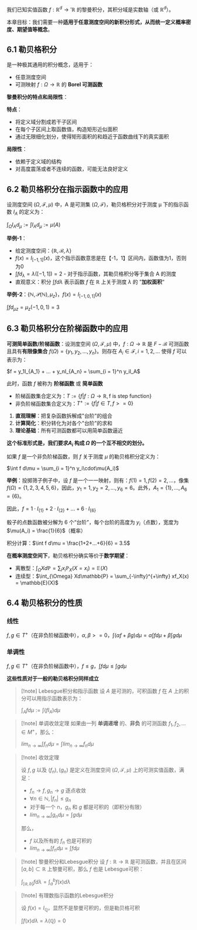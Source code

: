 

我们已知实值函数 $f:\mathbb{R}^d \to '\mathbb{R}$ 的黎曼积分，其积分域是实数轴（或 $\mathbb{R}^d$）。  

本章目标：我们需要一种**适用于任意测度空间的新积分形式，从而统一定义概率密度、期望值等概念**。

## 6.1 勒贝格积分

是一种极其通用的积分概念，适用于：

- 任意测度空间
- 可测映射 $f:\Omega \to \mathbb{R}$ 的 **Borel 可测函数**

**黎曼积分的特点和局限性**：

**特点**：

- 将定义域分割成若干子区间
- 在每个子区间上取函数值，构造矩形近似面积
- 通过无限细化划分，使得矩形面积的和趋近于函数曲线下的真实面积

**局限性**：

- 依赖于定义域的结构
- 对高度震荡或者不连续的函数，可能无法良好定义

## 6.2 **勒贝格积分在指示函数中的应用**

设测度空间 $(\Omega,\mathcal{F},\mu)$ 中，A 是可测集  $(\Omega,\mathcal{F})$，勒贝格积分对于测度 μ 下的指示函数 $I_A$ 的定义为：

$\int_{\Omega}I_A d_{\mu} := \int I_A d_{\mu} := \mu(A)$

**举例-1**：

- 给定测度空间：$\{\mathbb{R},\mathcal{B},\lambda\}$
- $f(x) = I_{[-1,1]}(x)$，这个指示函数意思是在【-1，1】区间内，函数值为1，否则为0
- $\int f d_{\lambda} = \lambda([-1,1]) = 2$ - 对于指示函数，其勒贝格积分等于集合 A 的测度
- 直观意义：积分 $\int fd\lambda$ 表示函数 $f$ 在 $\mathbb{R}$ 上关于测度 $\lambda$ 的 ”**加权面积**“

**举例-2**：$\{\mathbb{N},\mathcal{P}(\mathbb{N}),\mu_z\}$，$f(x) = I_{[-1,0,1]}(x)$

$\int f d_{\mu z} = \mu_{z}({-1,0,1}) = 3$

## 6.3 **勒贝格积分在阶梯函数中的应用**

**可测简单函数/阶梯函数**：设测度空间 $(\Omega,\mathcal{F},\mu)$ 中，$f:\Omega \to \mathbb{R}$ 是 $F-\mathcal{B}$ 可测函数且具有**有限像集合** $f(\Omega) = \{y_1,y_2,...,y_n\}$。则存在 $A_i \in \mathcal{F}, i = 1,2,...$ 使得 $f$ 可以表示为：

$f = y_1I_{A_1} + ... + y_nI_{A_n} = \sum_{i = 1}^n y_iI_A$

此时，函数 $f$ 被称为 **阶梯函数** 或 **简单函数**

- 阶梯函数集合定义为：$T := \{f | f:\Omega \to \mathbb{R}, \text{f is step function}\}$
- 非负阶梯函数集合定义为：$T^+ := \{f | f \in T, f >= 0\}$

1. **直观理解**：把复杂函数拆解成"台阶"的组合
2. **计算简化**：积分转化为对各个"台阶"的求和
3. **理论基础**：所有可测函数都可以用简单函数逼近

**这个标准形式是，我们要求$A_i$ 构成 $\Omega$ 的一个互不相交的划分。**

如果 $f$ 是一个非负阶梯函数，则 $f$ 关于测度 $\mu$ 的勒贝格积分定义为：

$\int f d\mu = \sum_{i = 1}^n y_i\cdot\mu(A_i)$

**举例**：投掷筛子例子中，设 $f$ 是一个一一映射，则有：$f(1) = 1, f(2) = 2,...$，像集 $f(\Omega) = \{1,2,3,4,5,6\}$，因此，$y_1 = 1,y_2 = 2,...,y_6 = 6$。此外，$A_1 = \{1\},...,A_6 = \{6\}$。

因此，$f = 1\cdot I_{\{1\}} + 2\cdot I_{\{2\}} + ... + 6\cdot I_{\{6\}}$

骰子的点数函数被分解为 6 个“台阶”，每个台阶的高度为  $y_i$（点数），宽度为 $\mu(A_i) = \frac{1}{6}$（概率）

积分计算：$\int f d\mu = \frac{1+2+...+6}{6} = 3.5$

**在概率测度空间下**，勒贝格积分确实等价于**数学期望**：

- 离散型：$\int_{\Omega} Xd\mathbb{P} = \sum_{i} x_i\mathbb{P}_X(X = x_i) = \mathbb{E}(X)$
- 连续型：$\int_{\Omega} Xd\mathbb{P} = \sum_{-\infty}^{+\infty} xf_X(x) = \mathbb{E}(X)$

## 6.4 勒贝格积分的性质

### 线性

$f,g \in T^+$（在非负阶梯函数中），$\alpha,\beta >= 0$，$\int (\alpha f + \beta g)d\mu = \alpha \int f d\mu + \beta \int gd\mu$

### 单调性

$f,g \in T^+$（在非负阶梯函数中），$f \leq g$，$\int fd\mu \leq \int gd\mu$

**这些性质对于一般的勒贝格积分同样成立**




>[!note] Lebesgue积分和指示函数
>设 $A$ 是可测的，可积函数 $f$ 在 $A$ 上的积分可以用指示函数表示为：
>
>$\int_A fd\mu := \int (fI_A)d\mu$

>[!note] 单调收敛定理
>如果由一列 **单调递增** 的、**非负** 的可测函数 $f_1,f_2,... \in M^+$，那么：
>
>$lim_{n \to \infty}\int f_nd\mu = \int lim_{n \to \infty} f_nd\mu$

>[!note] 收敛定理
> 
> 设 $f,g$ 以及 $(f_n),(g_n)$ 是定义在测度空间 $(\Omega, \mathcal{F}, \mu)$ 上的可测实值函数，满足：
> - $f_n \to f, g_n \to g$ 逐点收敛
> - $\forall n \in \mathbb{N}, |f_n| \leq g_n$
> - 对于每一个 n，$g_n$ 和 $g$ 都是可积的（即积分有限）
> - $lim_{n \to \infty}\int g_nd\mu = \int gd\mu$
>
>那么，
>- $f$ 以及所有的 $f_n$ 也是可积的
>- $lim_{n \to \infty}\int f_nd\mu = \int fd\mu$

>[!note] 黎曼积分和Lebesgue积分
>设 $f:\mathbb{R} \to \mathbb{R}$ 是可测函数，并且在区间 $[a,b] \subset \mathbb{R}$ 上黎曼可积，那么 $f$ 也是 Lebesgue可积：
>
>$\int_{[a,b]}fd\lambda = \int_a^b f(x)d\lambda$

>[!note] 有理数指示函数的Lebesgue积分
>
>设 $f(x) = I_{\mathbb{Q}}$，显然不是黎曼可积的，但是勒贝格可积
>
>$\int f(x)d\lambda = \lambda(\mathbb{Q}) = 0$



 